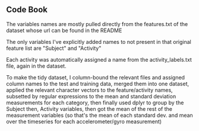 Code Book
--------
The variables names are mostly pulled directly from the features.txt of the dataset whose url can be found in the README

The only variables I've explicitly added names to not present in that original feature list are "Subject" and "Activity"

Each activity was automatically assigned a name from the activity_labels.txt file, again in the dataset.

To make the tidy dataset, I column-bound the relevant files and assigned column names to the test and training data, merged them into one dataset, applied the relevant character vectors to the feature/activity names, subsetted by regular expressions to the mean and standard deviation measurements for each category, then finally used dplyr to group by the Subject then, Activity variables, then got the mean of the rest of the measurement variables (so that's the mean of each standard dev. and mean over the timeseries for each accelerometer/gyro measurement)

